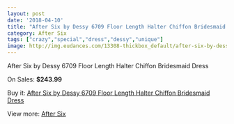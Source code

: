 ```yaml
---
layout: post
date: '2018-04-10'
title: "After Six by Dessy 6709 Floor Length Halter Chiffon Bridesmaid Dress"
category: After Six
tags: ["crazy","special","dress","dessy","unique"]
image: http://img.eudances.com/13308-thickbox_default/after-six-by-dessy-6709-floor-length-halter-chiffon-bridesmaid-dress.jpg
---
```

After Six by Dessy 6709 Floor Length Halter Chiffon Bridesmaid Dress

On Sales: **$243.99**
<a href="https://www.eudances.com/en/after-six/4023-after-six-by-dessy-6709-floor-length-halter-chiffon-bridesmaid-dress.html"><amp-img layout="responsive" width="600" height="600" src="//img.eudances.com/13308-thickbox_default/after-six-by-dessy-6709-floor-length-halter-chiffon-bridesmaid-dress.jpg" alt="After Six by Dessy 6709 Floor Length Halter Chiffon Bridesmaid Dress 0" /></a>
<a href="https://www.eudances.com/en/after-six/4023-after-six-by-dessy-6709-floor-length-halter-chiffon-bridesmaid-dress.html"><amp-img layout="responsive" width="600" height="600" src="//img.eudances.com/13311-thickbox_default/after-six-by-dessy-6709-floor-length-halter-chiffon-bridesmaid-dress.jpg" alt="After Six by Dessy 6709 Floor Length Halter Chiffon Bridesmaid Dress 1" /></a>
<a href="https://www.eudances.com/en/after-six/4023-after-six-by-dessy-6709-floor-length-halter-chiffon-bridesmaid-dress.html"><amp-img layout="responsive" width="600" height="600" src="//img.eudances.com/13310-thickbox_default/after-six-by-dessy-6709-floor-length-halter-chiffon-bridesmaid-dress.jpg" alt="After Six by Dessy 6709 Floor Length Halter Chiffon Bridesmaid Dress 2" /></a>
<a href="https://www.eudances.com/en/after-six/4023-after-six-by-dessy-6709-floor-length-halter-chiffon-bridesmaid-dress.html"><amp-img layout="responsive" width="600" height="600" src="//img.eudances.com/13309-thickbox_default/after-six-by-dessy-6709-floor-length-halter-chiffon-bridesmaid-dress.jpg" alt="After Six by Dessy 6709 Floor Length Halter Chiffon Bridesmaid Dress 3" /></a>

Buy it: [After Six by Dessy 6709 Floor Length Halter Chiffon Bridesmaid Dress](https://www.eudances.com/en/after-six/4023-after-six-by-dessy-6709-floor-length-halter-chiffon-bridesmaid-dress.html "After Six by Dessy 6709 Floor Length Halter Chiffon Bridesmaid Dress")

View more: [After Six](https://www.eudances.com/en/50-after-six "After Six")